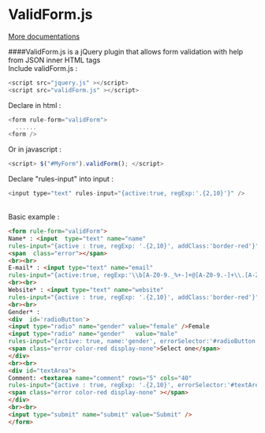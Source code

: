 ValidForm.js
==
[More documentations](http://validForm.poohia.com)


####ValidForm.js is a jQuery plugin that allows form validation with help from JSON inner HTML tags
<br />
Include validForm.js :

``` javascript
<script src="jquery.js" ></script>
<script src="validForm.js" ></script>
```

Declare in html :

``` javascript
<form rule-form="validForm">
  ......
<form />
```
    
Or in javascript :

``` javascript
<script> $("#MyForm").validForm(); </script>
```
               
Declare "rules-input" into input :

``` javascript
<input type="text" rules-input="{active:true, regExp:'.{2,10}'}" />
```
    
<br />
Basic example : 
     
``` html
<form rule-form="validForm">
Name* : <input  type="text" name="name"
rules-input="{active : true, regExp: '.{2,10}', addClass:'border-red'}" />
<span  class="error"></span>
<br><br>
E-mail* : <input type="text" name="email"
rules-input="{active:true, regExp:'\\b[A-Z0-9._%+-]+@[A-Z0-9.-]+\\.[A-Z]{2,4}\\b', addClass:'border-red'}" />
<br><br>
Website* : <input type="text" name="website"
rules-input="{active : true, regExp: '.{2,10}', addClass:'border-red'}">
<br><br>
Gender* :
<div  id='radioButton'>
<input type="radio" name="gender" value="female" />Female
<input type="radio" name="gender"   value="male"
rules-input="{active: true, name:'gender', errorSelector:'#radioButton > .error'}" />Male
<span class="error color-red display-none">Select one</span>
</div>
<br><br>
<div id="textArea">
Comment: <textarea name="comment" rows="5" cols="40"
rules-input="{active : true, regExp: '.{2,10}', errorSelector:'#textArea > .error',errorMsg:'Comment empty'}"></textarea>
<span class="error color-red display-none" ></span>
</div>
<br><br>
<input type="submit" name="submit" value="Submit" />
</form>
```            
